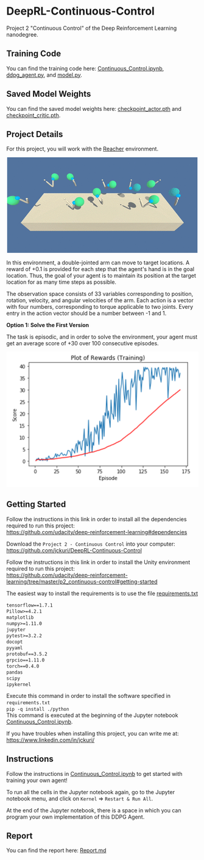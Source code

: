 # DeepRL-Continuous-Control
Project 2 "Continuous Control" of the Deep Reinforcement Learning nanodegree.

## Training Code

You can find the training code here: [Continuous_Control.ipynb](Continuous_Control.ipynb), [ddpg_agent.py](ddpg_agent.py), and [model.py](model.py).

## Saved Model Weights

You can find the saved model weights here: [checkpoint_actor.pth](checkpoint_actor.pth) and [checkpoint_critic.pth](checkpoint_critic.pth).

## Project Details

For this project, you will work with the [Reacher](https://github.com/Unity-Technologies/ml-agents/blob/master/docs/Learning-Environment-Examples.md#reacher) environment.

<p align="center">
 <img src="/images/reacher.gif">
</p>

In this environment, a double-jointed arm can move to target locations. A reward of +0.1 is provided for each step that the agent's hand is in the goal location. Thus, the goal of your agent is to maintain its position at the target location for as many time steps as possible.

The observation space consists of 33 variables corresponding to position, rotation, velocity, and angular velocities of the arm. Each action is a vector with four numbers, corresponding to torque applicable to two joints. Every entry in the action vector should be a number between -1 and 1.

**Option 1: Solve the First Version**

The task is episodic, and in order to solve the environment, your agent must get an average score of +30 over 100 consecutive episodes.

![Plot of rewards (training)](/images/plot-of-rewards-training.png)

## Getting Started

Follow the instructions in this link in order to install all the dependencies required to run this project:<br/>
https://github.com/udacity/deep-reinforcement-learning#dependencies

Download the `Project 2 - Continuous Control` into your computer:<br/>
https://github.com/jckuri/DeepRL-Continuous-Control

Follow the instructions in this link in order to install the Unity environment required to run this project:<br/>
https://github.com/udacity/deep-reinforcement-learning/tree/master/p2_continuous-control#getting-started

The easiest way to install the requirements is to use the file [requirements.txt](python/requirements.txt)
```
tensorflow==1.7.1
Pillow>=4.2.1
matplotlib
numpy>=1.11.0
jupyter
pytest>=3.2.2
docopt
pyyaml
protobuf==3.5.2
grpcio==1.11.0
torch==0.4.0
pandas
scipy
ipykernel
```

Execute this command in order to install the software specified in `requirements.txt`<br/>
```pip -q install ./python```<br/>
This command is executed at the beginning of the Jupyter notebook [Continuous_Control.ipynb](Continuous_Control.ipynb).

If you have troubles when installing this project, you can write me at:<br/>
https://www.linkedin.com/in/jckuri/

## Instructions

Follow the instructions in [Continuous_Control.ipynb](Continuous_Control.ipynb) to get started with training your own agent!

To run all the cells in the Jupyter notebook again, go to the Jupyter notebook menu, and click on `Kernel` => `Restart & Run All`.

At the end of the Jupyter notebook, there is a space in which you can program your own implementation of this DDPG Agent.

## Report

You can find the report here: [Report.md](Report.md)
